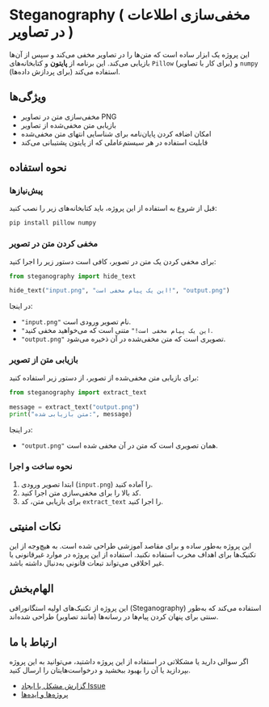 
# Steganography ( مخفی‌سازی اطلاعات در تصاویر )

این پروژه یک ابزار ساده است که متن‌ها را در تصاویر مخفی می‌کند و سپس از آن‌ها بازیابی می‌کند. این برنامه از **پایتون** و کتابخانه‌های `Pillow` (برای کار با تصاویر) و `numpy` (برای پردازش داده‌ها) استفاده می‌کند.

## ویژگی‌ها

- مخفی‌سازی متن در تصاویر PNG
- بازیابی متن مخفی‌شده از تصاویر
- امکان اضافه کردن پایان‌نامه برای شناسایی انتهای متن مخفی‌شده
- قابلیت استفاده در هر سیستم‌عاملی که از پایتون پشتیبانی می‌کند

## نحوه استفاده

### پیش‌نیازها

قبل از شروع به استفاده از این پروژه، باید کتابخانه‌های زیر را نصب کنید:

```bash
pip install pillow numpy
```

### مخفی کردن متن در تصویر

برای مخفی کردن یک متن در تصویر، کافی است دستور زیر را اجرا کنید:

```python
from steganography import hide_text

hide_text("input.png", "این یک پیام مخفی است!", "output.png")
```

در اینجا:
- `"input.png"` نام تصویر ورودی است.
- `"این یک پیام مخفی است!"` متنی است که می‌خواهید مخفی کنید.
- `"output.png"` تصویری است که متن مخفی‌شده در آن ذخیره می‌شود.

### بازیابی متن از تصویر

برای بازیابی متن مخفی‌شده از تصویر، از دستور زیر استفاده کنید:

```python
from steganography import extract_text

message = extract_text("output.png")
print("متن بازیابی شده:", message)
```

در اینجا:
- `"output.png"` همان تصویری است که متن در آن مخفی شده است.

### نحوه ساخت و اجرا

1. ابتدا تصویر ورودی (`input.png`) را آماده کنید.
2. کد بالا را برای مخفی‌سازی متن اجرا کنید.
3. برای بازیابی متن، کد `extract_text` را اجرا کنید.

## نکات امنیتی

این پروژه به‌طور ساده و برای مقاصد آموزشی طراحی شده است. به هیچ‌وجه از این تکنیک‌ها برای اهداف مخرب استفاده نکنید. استفاده از این پروژه در موارد غیرقانونی یا غیر اخلاقی می‌تواند تبعات قانونی به‌دنبال داشته باشد.

## الهام‌بخش

این پروژه از تکنیک‌های اولیه استگانورافی (Steganography) استفاده می‌کند که به‌طور سنتی برای پنهان کردن پیام‌ها در رسانه‌ها (مانند تصاویر) طراحی شده‌اند.

## ارتباط با ما

اگر سوالی دارید یا مشکلاتی در استفاده از این پروژه داشتید، می‌توانید به این پروژه بپردازید یا آن را بهبود ببخشید و درخواست‌هایتان را ارسال کنید.

- [گزارش مشکل یا ایجاد Issue](https://github.com/sin-soheili/Steganography/issues)
- [پروژه‌ها و ایده‌ها](https://github.com/sin-soheili)
